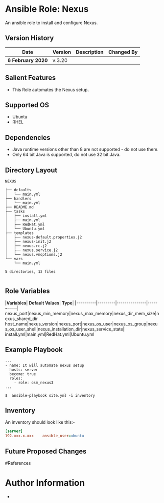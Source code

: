 Ansible Role: Nexus
=====================================
An ansible role to install and configure Nexus.

Version History
---------------

|**Date**| **Version**| **Description**| **Changed By** |
|----------|---------|---------------|-----------------|
|**6 February 2020** | v.3.20 | |

Salient Features
----------------

- This Role automates the Nexus setup.


Supported OS
------------

* Ubuntu
* RHEL


Dependencies
------------

* Java runtime versions other than 8 are not supported - do not use them.
* Only 64 bit Java is supported, do not use 32 bit Java.


Directory Layout
----------------
```
NEXUS

├── defaults
│   └── main.yml
├── handlers
│   └── main.yml
├── README.md
├── tasks
│   ├── install.yml
│   ├── main.yml
│   ├── RedHat.yml
│   └── Ubuntu.yml
├── templates
│   ├── nexus-default.properties.j2
│   ├── nexus-init.j2
│   ├── nexus.rc.j2
│   ├── nexus.service.j2
│   └── nexus.vmoptions.j2
└── vars
    └── main.yml

5 directories, 13 files


```

Role Variables
--------------

|**Variables**| **Default Values**| **Type**|
|----------|---------|---------------|-----------|
nexus_port|nexus_min_memory|nexus_max_memory|nexus_dir_mem_size|nexus_shared_dir
host_name|nexus_version|nexus_port|nexus_os_user|nexus_os_group|nexus_os_user_shell|nexus_installation_dir|nexus_service_state|
install.yml|main.yml|RedHat.yml|Ubuntu.yml

 
Example Playbook
----------------
```
---
- name: It will automate nexus setup
  hosts: server
  become: true
  roles:
    - role: osm_nexus3
...

$  ansible-playbook site.yml -i inventory

```

Inventory
----------
An inventory should look like this:-
```ini
[server]                 
192.xxx.x.xxx    ansible_user=ubuntu 
```

Future Proposed Changes
-----------------------


#References

# Author Information

* 
